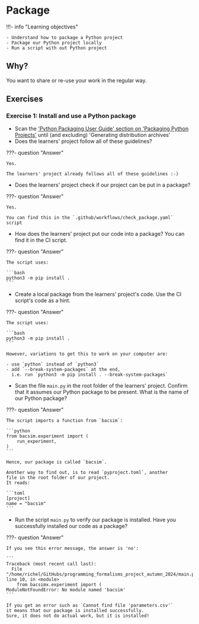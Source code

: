 # Package

!!!- info "Learning objectives"

    - Understand how to package a Python project
    - Package our Python project locally
    - Run a script with out Python project

## Why?

You want to share or re-use your work
in the regular way.

## Exercises

### Exercise 1: Install and use a Python package

- Scan the 
  ['Python Packaging User Guide' section on 'Packaging Python Projects'](https://packaging.python.org/en/latest/tutorials/packaging-projects/)
  until (and excluding) 'Generating distribution archives'
- Does the learners' project follow all of these guidelines?

???- question "Answer"

    Yes.

    The learners' project already follows all of these guidelines :-)

- Does the learners' project check if our project can be put in a package?

???- question "Answer"

    Yes.

    You can find this in the `.github/workflows/check_package.yaml`
    script

- How does the learners' project put our code into a package?
  You can find it in the CI script.

???- question "Answer"

    The script uses:

    ```bash
    python3 -m pip install .
    ```

- Create a local package from the learners' project's code.
  Use the CI script's code as a hint.

???- question "Answer"

    The script uses:

    ```bash
    python3 -m pip install .
    ```

    However, variations to get this to work on your computer are:

    - use `python` instead of `python3`
    - add `--break-system-packages` at the end, 
      i.e. run `python3 -m pip install . --break-system-packages`

- Scan the file `main.py` in the root folder of the learners' project.
  Confirm that it assumes our Python package to be present.
  What is the name of our Python package?

???- question "Answer"

    The script imports a function from `bacsim`:

    ```python
    from bacsim.experiment import (
        run_experiment,
    )
    ```

    Hence, our package is called `bacsim`.

    Another way to find out, is to read `pyproject.toml`, another
    file in the root folder of our project.
    It reads:

    ```toml
    [project]
    name = "bacsim"
    ```

- Run the script `main.py` to verify our package is installed.
  Have you successfully installed our code as a package?

???- question "Answer"

    If you see this error message, the answer is 'no':  

    ```
    Traceback (most recent call last):
      File "/home/richel/GitHubs/programming_formalisms_project_autumn_2024/main.py", line 10, in <module>
        from bacsimx.experiment import (
    ModuleNotFoundError: No module named 'bacsim'
    ```

    If you get an error such as `Cannot find file 'parameters.csv'`
    it means that our package is installed successfully.
    Sure, it does not do actual work, but it is installed!

